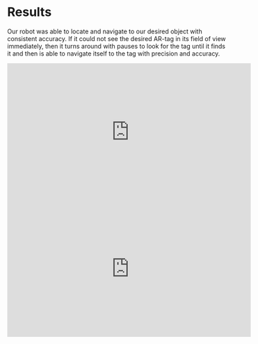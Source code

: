# Results

Our robot was able to locate and navigate to our desired object with consistent accuracy. If it could not see the desired AR-tag in its field of view immediately, then it turns around with pauses to look for the tag until it finds it and then is able to navigate itself to the tag with precision and accuracy. 

<iframe width="560" height="315" src="https://www.youtube.com/embed/TobzPNgj5AA" frameborder="0" allow="accelerometer; autoplay; encrypted-media; gyroscope; picture-in-picture" allowfullscreen></iframe>

<iframe width="560" height="315" src="https://www.youtube.com/embed/N8Quo5DTS3Y" frameborder="0" allow="accelerometer; autoplay; encrypted-media; gyroscope; picture-in-picture" allowfullscreen></iframe>
